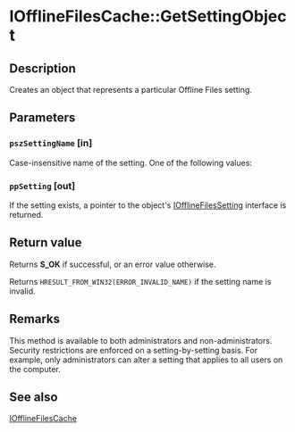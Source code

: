 # IOfflineFilesCache::GetSettingObject

## Description

Creates an object that represents a particular Offline Files setting.

## Parameters

### `pszSettingName` [in]

Case-insensitive name of the setting. One of the following values:

### `ppSetting` [out]

If the setting exists, a pointer to the object's [IOfflineFilesSetting](https://learn.microsoft.com/previous-versions/windows/desktop/api/cscobj/nn-cscobj-iofflinefilessetting) interface is returned.

## Return value

Returns **S_OK** if successful, or an error value otherwise.

Returns `HRESULT_FROM_WIN32(ERROR_INVALID_NAME)` if the setting name is invalid.

## Remarks

This method is available to both administrators and non-administrators. Security restrictions are enforced on a setting-by-setting basis. For example, only administrators can alter a setting that applies to all users on the computer.

## See also

[IOfflineFilesCache](https://learn.microsoft.com/previous-versions/windows/desktop/api/cscobj/nn-cscobj-iofflinefilescache)